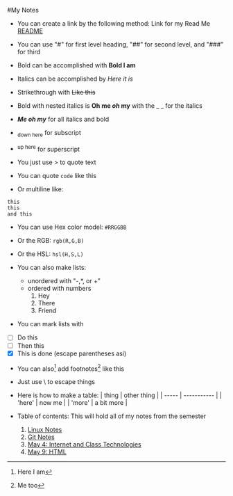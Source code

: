 #My Notes
- You can create a link by the following method:
	Link for my Read Me [README](README.md)

- You can use "#" for first level heading, "##" for second level, and "###" for third
- Bold can be accomplished with **Bold I am**
- Italics can be accomplished by *Here it is*
- Strikethrough with ~~Like this~~
- Bold with nested italics is **Oh me _oh_ my** with the _ _ for the italics
- ***Me oh my*** for all italics and bold
- <sub>down here</sub> for subscript
- <sup>up here</sup> for superscript
- You just use > to quote text
- You can quote `code` like this
- Or multiline like:
```
this
this 
and this
```
- You can use Hex color model: `#RRGGBB`
- Or the RGB: `rgb(R,G,B)`
- Or the HSL: `hsl(H,S,L)`

- You can also make lists: 
  - unordered with "-,*, or +"
  - ordered with numbers
    1. Hey
    2. There
    3. Friend
- You can mark lists with
 - [ ] Do this
 - [ ] Then this
 - [x] This is done
	\(escape parentheses asi)

- You can also[^1] add footnotes[^2] like this

[^1]:Here I am
[^2]: Me too

<!-- this content is a comment -->

- Just use \\ to escape things

- Here is how to make a table:
| thing   | other thing |
| -----   | ----------- |
| 'here'  | now me      |
| 'more'  | a bit more  |


- Table of contents: This will hold all of my notes from the semester
   1. [Linux Notes](linux.txt)
   2. [Git Notes](git.md)
   3. [May 4: Internet and Class Technologies](May4.md)
   4. [May 9: HTML](May9.md)
